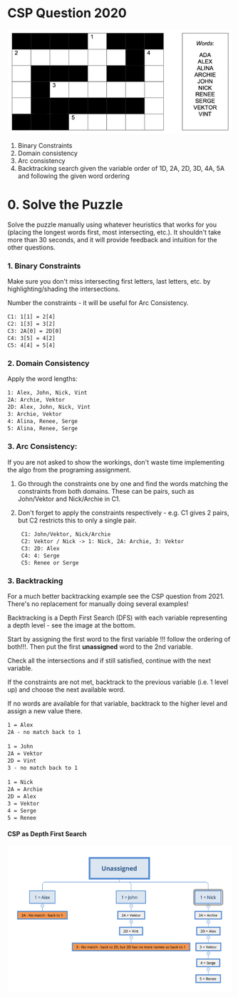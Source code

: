 # CSP Question 2020

![2020 Crossword](assets/csp_2020.png)

1) Binary Constraints
2) Domain consistency
3) Arc consistency
4) Backtracking search given the variable order of 1D, 2A, 2D, 3D, 4A, 5A and following the given word ordering

# 0. Solve the Puzzle
Solve the puzzle manually using whatever heuristics that works for you (placing the longest words first, most intersecting, etc.).
It shouldn't take more than 30 seconds, and it will provide feedback and intuition for the other questions.

### 1. Binary Constraints
Make sure you don't miss intersecting first letters, last letters, etc. by highlighting/shading the intersections.

Number the constraints - it will be useful for Arc Consistency.

    
    C1: 1[1] = 2[4]
    C2: 1[3] = 3[2]
    C3: 2A[0] = 2D[0]
    C4: 3[5] = 4[2]
    C5: 4[4] = 5[4]

### 2. Domain Consistency
Apply the word lengths:


    1: Alex, John, Nick, Vint
    2A: Archie, Vektor
    2D: Alex, John, Nick, Vint
    3: Archie, Vektor
    4: Alina, Renee, Serge
    5: Alina, Renee, Serge

### 3. Arc Consistency:
If you are not asked to show the workings, don't waste time implementing the algo from the programing assignment.
1) Go through the constraints one by one and find the words matching the constraints from both domains.
These can be pairs, such as John/Vektor and Nick/Archie in C1.

2) Don't forget to apply the constraints respectively - e.g. C1 gives 2 pairs, but C2 restricts this to only a single pair.


        C1: John/Vektor, Nick/Archie
        C2: Vektor / Nick -> 1: Nick, 2A: Archie, 3: Vektor
        C3: 2D: Alex
        C4: 4: Serge
        C5: Renee or Serge


### 3. Backtracking
For a much better backtracking example see the CSP question from 2021.
There's no replacement for manually doing several examples!

Backtracking is a Depth First Search (DFS) with each variable representing a depth level - see the image at the bottom.

Start by assigning the first word to the first variable !!! follow the ordering of both!!!.
Then put the first __unassigned__ word to the 2nd variable.

Check all the intersections and if still satisfied, continue with the next variable.

If the constraints are not met, backtrack to the previous variable (i.e. 1 level up) and choose the next available word.

If no words are available for that variable, backtrack to the higher level and assign a new value there.

    1 = Alex
    2A - no match back to 1
    
    1 = John
    2A = Vektor
    2D = Vint
    3 - no match back to 1
    
    1 = Nick
    2A = Archie
    2D = Alex
    3 = Vektor
    4 = Serge
    5 = Renee

#### CSP as Depth First Search
![CSP 2020 Tree](assets/csp_2020_tree.png)
